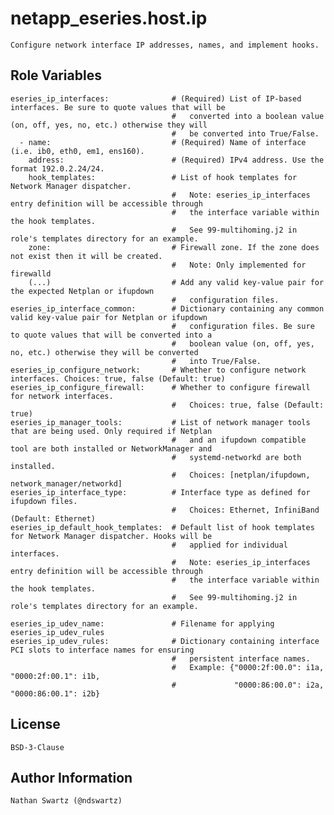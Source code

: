 # netapp_eseries.host.ip
    Configure network interface IP addresses, names, and implement hooks.

## Role Variables
    eseries_ip_interfaces:              # (Required) List of IP-based interfaces. Be sure to quote values that will be
                                        #   converted into a boolean value (on, off, yes, no, etc.) otherwise they will
                                        #   be converted into True/False.
      - name:                           # (Required) Name of interface (i.e. ib0, eth0, em1, ens160).
        address:                        # (Required) IPv4 address. Use the format 192.0.2.24/24.
        hook_templates:                 # List of hook templates for Network Manager dispatcher.
                                        #   Note: eseries_ip_interfaces entry definition will be accessible through
                                        #   the interface variable within the hook templates.
                                        #   See 99-multihoming.j2 in role's templates directory for an example.
        zone:                           # Firewall zone. If the zone does not exist then it will be created.
                                        #   Note: Only implemented for firewalld
        (...)                           # Add any valid key-value pair for the expected Netplan or ifupdown
                                        #   configuration files.
    eseries_ip_interface_common:        # Dictionary containing any common valid key-value pair for Netplan or ifupdown
                                        #   configuration files. Be sure to quote values that will be converted into a
                                        #   boolean value (on, off, yes, no, etc.) otherwise they will be converted
                                        #   into True/False.
    eseries_ip_configure_network:       # Whether to configure network interfaces. Choices: true, false (Default: true)
    eseries_ip_configure_firewall:      # Whether to configure firewall for network interfaces.
                                        #   Choices: true, false (Default: true)
    eseries_ip_manager_tools:           # List of network manager tools that are being used. Only required if Netplan
                                        #   and an ifupdown compatible tool are both installed or NetworkManager and
                                        #   systemd-networkd are both installed.
                                        #   Choices: [netplan/ifupdown, network_manager/networkd]
    eseries_ip_interface_type:          # Interface type as defined for ifupdown files.
                                        #   Choices: Ethernet, InfiniBand (Default: Ethernet)
    eseries_ip_default_hook_templates:  # Default list of hook templates for Network Manager dispatcher. Hooks will be
                                        #   applied for individual interfaces.
                                        #   Note: eseries_ip_interfaces entry definition will be accessible through
                                        #   the interface variable within the hook templates.
                                        #   See 99-multihoming.j2 in role's templates directory for an example.

    eseries_ip_udev_name:               # Filename for applying eseries_ip_udev_rules
    eseries_ip_udev_rules:              # Dictionary containing interface PCI slots to interface names for ensuring
                                        #   persistent interface names.
                                        #   Example: {"0000:2f:00.0": i1a, "0000:2f:00.1": i1b,
                                        #             "0000:86:00.0": i2a, "0000:86:00.1": i2b}

## License
    BSD-3-Clause

## Author Information
    Nathan Swartz (@ndswartz)
